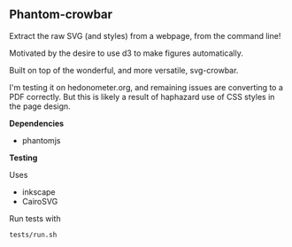 Phantom-crowbar
---------------

Extract the raw SVG (and styles) from a webpage, from the command line!

Motivated by the desire to use d3 to make figures automatically.

Built on top of the wonderful, and more versatile, svg-crowbar.

I'm testing it on hedonometer.org, and remaining issues are converting to a PDF correctly. But this is likely a result of haphazard use of CSS styles in the page design.

**Dependencies**

* phantomjs

**Testing**

Uses

* inkscape
* CairoSVG

Run tests with 

    tests/run.sh
